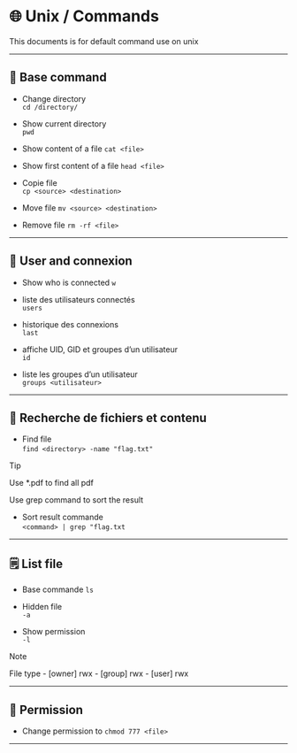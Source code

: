 # 🌐 Unix / Commands

This documents is for default command use on unix

---

## 🧰 Base command

- Change directory  
`cd /directory/`

- Show current directory  
`pwd`

- Show content of a file
`cat <file>`

- Show first content of a file
`head <file>`

- Copie file  
`cp <source> <destination>`

- Move file
`mv <source> <destination>`

- Remove file 
`rm -rf <file>`

---

## 👤 User and connexion

- Show who is connected
`w`

- liste des utilisateurs connectés  
`users`

- historique des connexions  
`last`

- affiche UID, GID et groupes d’un utilisateur  
`id`

- liste les groupes d’un utilisateur  
`groups <utilisateur>`

---

## 🔎 Recherche de fichiers et contenu

- Find file  
`find <directory> -name "flag.txt"`

> [!TIP]
> Use *.pdf to find all pdf
> 
> Use grep command to sort the result

- Sort result commande  
`<command> | grep "flag.txt`

---

## 🗒️ List file

- Base commande 
`ls`

- Hidden file  
`-a`

- Show permission  
`-l`

> [!NOTE]
> File type - [owner] rwx - [group] rwx - [user] rwx

---

## 🔐 Permission

- Change permission to 
`chmod 777 <file>`

---
